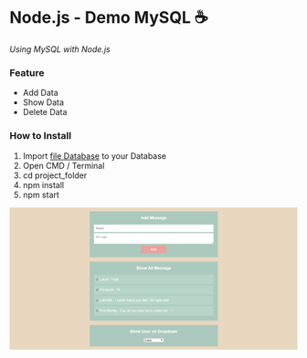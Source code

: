 # Node.js - Demo MySQL :coffee:

*Using MySQL with Node.js*

### Feature
- Add Data
- Show Data
- Delete Data

### How to Install
1. Import [file Database](https://github.com/iamblocksberg/node.js-demo_mysql/blob/master/_File%20Database/awesome_db.sql) to your Database
1. Open CMD / Terminal
1. cd project_folder
1. npm install
1. npm start



![Screenshot](_Screenshot/Screenshot_8.png)

